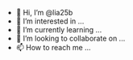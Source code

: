 - 👋 Hi, I’m @lia25b
- 👀 I’m interested in ...
- 🌱 I’m currently learning ...
- 💞️ I’m looking to collaborate on ...
- 📫 How to reach me ...

<!---
lia25b/lia25b is a ✨ special ✨ repository because its `README.md` (this file) appears on your GitHub profile.
You can click the Preview link to take a look at your changes.
--->
